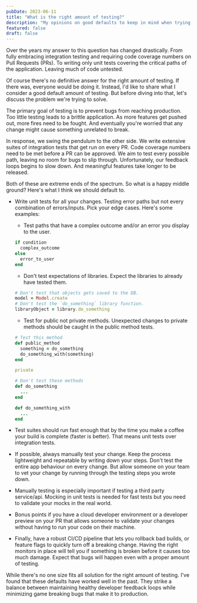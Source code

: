 ```yaml
---
pubDate: 2023-06-11
title: "What is the right amount of testing?"
description: "My opinions on good defaults to keep in mind when trying to understand the right amount of testing"
featured: false
draft: false
---
```


Over the years my answer to this question has changed drastically. From fully embracing integration testing and requiring code coverage numbers on Pull Requests (PRs). To writing only unit tests covering the critical paths of the application. Leaving much of code untested.

Of course there's no definitive answer for the right amount of testing. If there was, everyone would be doing it. Instead, I'd like to share what I consider a good default amount of testing. But before diving into that, let's discuss the problem we're trying to solve.

The primary goal of testing is to prevent bugs from reaching production. Too little testing leads to a brittle application. As more features get pushed out, more fires need to be fought. And eventually you're worried that any change might cause something unrelated to break.

In response, we swing the pendulum to the other side. We write extensive suites of integration tests that get run on every PR. Code coverage numbers need to be met before a PR can be approved. We aim to test every possible path, leaving no room for bugs to slip through. Unfortunately, our feedback loops begins to slow down. And meaningful features take longer to be released.

Both of these are extreme ends of the spectrum. So what is a happy middle ground? Here's what I think we should default to.

- Write unit tests for all your changes. Testing error paths but not every combination of errors/inputs. Pick your edge cases. Here's some examples:
  - Test paths that have a complex outcome and/or an error you display to the user.
  ```ruby
  if condition
    complex_outcome
  else
    error_to_user
  end
  ```
  - Don't test expectations of libraries. Expect the libraries to already have tested them.
  ```ruby
  # Don't test that objects gets saved to the DB.
  model = Model.create
  # Don't test the `do_something` library function.
  libraryObject = library.do_something
  ```
  - Test for public not private methods. Unexpected changes to private methods should be caught in the public method tests.
  ```ruby
  # Test this method
  def public_method
    something = do_something
    do_something_with(something)
  end

  private

  # Don't test these methods
  def do_something
    ...
  end

  def do_something_with
    ...
  end
  ```

- Test suites should run fast enough that by the time you make a coffee your build is complete (faster is better). That means unit tests over integration tests.

- If possible, always manually test your change. Keep the process lightweight and repeatable by writing down your steps. Don't test the entire app behaviour on every change. But allow someone on your team to vet your change by running through the testing steps you wrote down.

- Manually testing is especially important if testing a third party service/api. Mocking in unit tests is needed for fast tests but you need to validate your mocks in the real world.

- Bonus points if you have a cloud developer environment or a developer preview on your PR that allows someone to validate your changes without having to run your code on their machine.

- Finally, have a robust CI/CD pipeline that lets you rollback bad builds, or feature flags to quickly turn off a breaking change. Having the right monitors in place will tell you if something is broken before it causes too much damage. Expect that bugs will happen even with a proper amount of testing.

While there's no one size fits all solution for the right amount of testing. I've found that these defaults have worked well in the past. They strike a balance between maintaining healthy developer feedback loops while minimizing game breaking bugs that make it to production.